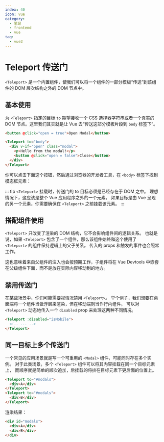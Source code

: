 ```yaml
---
index: 40
icon: vue
category:
  - 笔记
  - frontend
  - vue
tag:
  - vue3
---
```


# Teleport 传送门

`<Teleport>` 是一个内置组件，使我们可以将一个组件的一部分模板“传送”到该组件的 DOM 层次结构之外的 DOM 节点中。

## 基本使用

为 `<Teleport>` 指定的目标 `to` 期望接收一个 CSS 选择器字符串或者一个真实的 DOM 节点。这里我们其实就是让 Vue 去“传送这部分模板片段到 `body` 标签下”。

```html
<button @click="open = true">Open Modal</button>

<Teleport to="body">
  <div v-if="open" class="modal">
    <p>Hello from the modal!</p>
    <button @click="open = false">Close</button>
  </div>
</Teleport>
```

你可以点击下面这个按钮，然后通过浏览器的开发者工具，在 `<body>` 标签下找到模态框元素：

::: tip
`<Teleport>` 挂载时，传送门的 to 目标必须是已经存在于 DOM 之中。
理想情况下，这应该是整个 Vue 应用程序之外的一个元素。
如果目标是由 Vue 呈现的另一个元素，你需要确保在 `<Teleport>` 之前挂载该元素。
:::

## 搭配组件使用

`<Teleport>` 只改变了渲染的 DOM 结构，它不会影响组件间的逻辑关系。
也就是说，如果 `<Teleport>` 包含了一个组件，那么该组件始终和这个使用了 `<Teleport>` 的组件保持逻辑上的父子关系。
传入的 props 和触发的事件也会照常工作。

这也意味着来自父组件的注入也会按预期工作，子组件将在 Vue Devtools 中嵌套在父级组件下面，而不是放在实际内容移动到的地方。

## 禁用传送门

在某些场景中，你们可能需要视情况禁用 `<Teleport>`。
举个例子，我们想要在桌面端将一个组件当做浮层来渲染，但在移动端则当作行内组件。
可以对 `<Teleport>` 动态地传入一个 `disabled` prop 来处理这两种不同情况。

```html
<Teleport :disabled="isMobile">
  <!-- ... -->
</Teleport>
```

## 同一目标上多个传送门

一个常见的应用场景就是写一个可重用的 `<Modal>` 组件，可能同时存在多个实例。
对于此类场景，多个 `<Teleport>` 组件可以将其内容挂载在同一个目标元素上，
而顺序就是简单的顺次追加，后挂载的将排在目标元素下更后面的位置上。

```html
<Teleport to="#modals">
  <div>A</div>
</Teleport>
<Teleport to="#modals">
  <div>B</div>
</Teleport>
```

渲染结果：

```html
<div id="modals">
  <div>A</div>
  <div>B</div>
</div>
```
